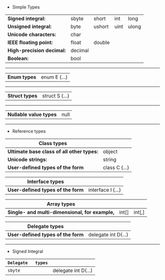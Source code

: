 * Simple Types

|                    |       |       |     |      |
|--------------------|-------|-------|-----|------|
|**Signed integral:** | sbyte | short | int | long |
|**Unsigned integral:**|byte|ushort|uint|ulong|
|**Unicode characters:**|char|
|**IEEE floating point:**|float|double|
|**High-precision decimal:**|decimal|
|**Boolean:**|bool|

---

|                    |       |     
|--------------------|------|
|**Enum types**|enum E {...}|

---

|                    |       |     
|--------------------|------|
|**Struct types**|struct S {...}|

---

|                    |       |     
|--------------------|------|
|**Nullable value types**|null|

---

* Reference types

| Class types        |       |  
|--------------------|-------|
|**Ultimate base class of all other types:**|object|
|**Unicode strings:**|string|
|**User-defined types of the form**|class C {...}|

| Interface types        |       |  
|--------------------|-------|
|**User-defined types of the form**|interface I {...}|

| Array  types        |       |  |
|--------------------|-------|--|
|**Single- and multi-dimensional, for example,**|int[]|int[,]|

| Delegate   types        |       |  
|--------------------|-------|
|**User-defined types of the form**|delegate int D(...)|

---
* Signed Integral

| `Delegate   types`        |       |  
|--------------------|-------|
|`sbyte`|delegate int D(...)|
